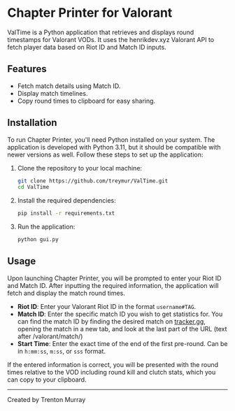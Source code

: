 
# Chapter Printer for Valorant

ValTime is a Python application that retrieves and displays round timestamps for Valorant VODs. It uses the henrikdev.xyz Valorant API to fetch player data based on Riot ID and Match ID inputs.

## Features

- Fetch match details using Match ID.
- Display match timelines.
- Copy round times to clipboard for easy sharing.

## Installation

To run Chapter Printer, you'll need Python installed on your system. The application is developed with Python 3.11, but it should be compatible with newer versions as well. Follow these steps to set up the application:

1. Clone the repository to your local machine:

   ```bash
   git clone https://github.com/treymur/ValTime.git
   cd ValTime
   ```

2. Install the required dependencies:

    ```bash
    pip install -r requirements.txt
    ```

3. Run the application:

    ```bash
    python gui.py
    ```

## Usage

Upon launching Chapter Printer, you will be prompted to enter your Riot ID and Match ID. After inputting the required information, the application will fetch and display the match round times.

- **Riot ID**: Enter your Valorant Riot ID in the format `username#TAG`.
- **Match ID**: Enter the specific match ID you wish to get statistics for. You can find the match ID by finding the desired match on [tracker.gg](https://tracker.gg/valorant/), opening the match in a new tab, and look at the last part of the URL (text after /valorant/match/)
- **Start Time**: Enter the exact time of the end of the first pre-round. Can be in `h:mm:ss`, `m:ss`, or `sss` format.

If the entered information is correct, you will be presented with the round times relative to the VOD including round kill and clutch stats, which you can copy to your clipboard.

---

Created by Trenton Murray
